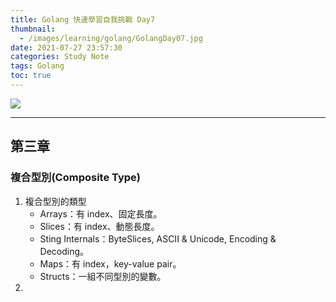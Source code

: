 ```yaml
---
title: Golang 快速學習自我挑戰 Day7
thumbnail:
  - /images/learning/golang/GolangDay07.jpg
date: 2021-07-27 23:57:30
categories: Study Note
tags: Golang
toc: true
---
```

<img src="/images/learning/golang/GolangDay07.jpg">

***
## 第三章
### 複合型別(Composite Type)
1. 複合型別的類型
    - Arrays：有 index、固定長度。
    - Slices：有 index、動態長度。
    - Sting Internals：ByteSlices, ASCII & Unicode, Encoding & Decoding。
    - Maps：有 index，key-value pair。
    - Structs：一組不同型別的變數。
2. 







